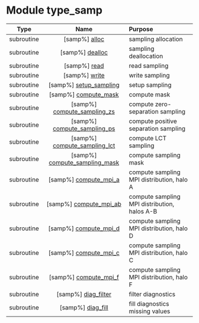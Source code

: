 # Module type_samp

| Type | Name | Purpose |
| :--: | :--: | :---------- |
| subroutine | [samp%] [alloc](https://github.com/benjaminmenetrier/bump/tree/master/src/type_samp.F90#L134) | sampling allocation |
| subroutine | [samp%] [dealloc](https://github.com/benjaminmenetrier/bump/tree/master/src/type_samp.F90#L196) | sampling deallocation |
| subroutine | [samp%] [read](https://github.com/benjaminmenetrier/bump/tree/master/src/type_samp.F90#L247) | read sampling |
| subroutine | [samp%] [write](https://github.com/benjaminmenetrier/bump/tree/master/src/type_samp.F90#L477) | write sampling |
| subroutine | [samp%] [setup_sampling](https://github.com/benjaminmenetrier/bump/tree/master/src/type_samp.F90#L721) | setup sampling |
| subroutine | [samp%] [compute_mask](https://github.com/benjaminmenetrier/bump/tree/master/src/type_samp.F90#L946) | compute mask |
| subroutine | [samp%] [compute_sampling_zs](https://github.com/benjaminmenetrier/bump/tree/master/src/type_samp.F90#L1027) | compute zero-separation sampling |
| subroutine | [samp%] [compute_sampling_ps](https://github.com/benjaminmenetrier/bump/tree/master/src/type_samp.F90#L1093) | compute positive separation sampling |
| subroutine | [samp%] [compute_sampling_lct](https://github.com/benjaminmenetrier/bump/tree/master/src/type_samp.F90#L1226) | compute LCT sampling |
| subroutine | [samp%] [compute_sampling_mask](https://github.com/benjaminmenetrier/bump/tree/master/src/type_samp.F90#L1423) | compute sampling mask |
| subroutine | [samp%] [compute_mpi_a](https://github.com/benjaminmenetrier/bump/tree/master/src/type_samp.F90#L1471) | compute sampling MPI distribution, halo A |
| subroutine | [samp%] [compute_mpi_ab](https://github.com/benjaminmenetrier/bump/tree/master/src/type_samp.F90#L1534) | compute sampling MPI distribution, halos A-B |
| subroutine | [samp%] [compute_mpi_d](https://github.com/benjaminmenetrier/bump/tree/master/src/type_samp.F90#L1687) | compute sampling MPI distribution, halo D |
| subroutine | [samp%] [compute_mpi_c](https://github.com/benjaminmenetrier/bump/tree/master/src/type_samp.F90#L1756) | compute sampling MPI distribution, halo C |
| subroutine | [samp%] [compute_mpi_f](https://github.com/benjaminmenetrier/bump/tree/master/src/type_samp.F90#L1925) | compute sampling MPI distribution, halo F |
| subroutine | [samp%] [diag_filter](https://github.com/benjaminmenetrier/bump/tree/master/src/type_samp.F90#L1998) | filter diagnostics |
| subroutine | [samp%] [diag_fill](https://github.com/benjaminmenetrier/bump/tree/master/src/type_samp.F90#L2115) | fill diagnostics missing values |
